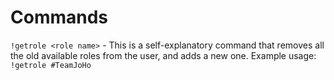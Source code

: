 # Commands

`!getrole <role name>` - This is a self-explanatory command that removes all the old available roles from the user, and adds a new one. Example usage: `!getrole #TeamJoHo`
